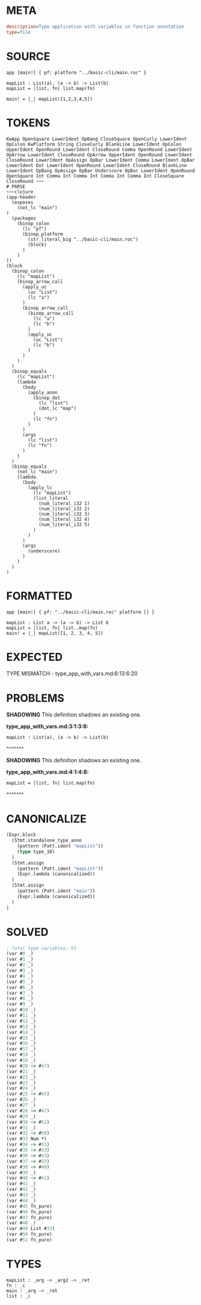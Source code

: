 # META
~~~ini
description=Type application with variables in function annotation
type=file
~~~
# SOURCE
~~~roc
app [main!] { pf: platform "../basic-cli/main.roc" }

mapList : List(a), (a -> b) -> List(b)
mapList = |list, fn| list.map(fn)

main! = |_| mapList([1,2,3,4,5])
~~~
# TOKENS
~~~text
KwApp OpenSquare LowerIdent OpBang CloseSquare OpenCurly LowerIdent OpColon KwPlatform String CloseCurly BlankLine LowerIdent OpColon UpperIdent OpenRound LowerIdent CloseRound Comma OpenRound LowerIdent OpArrow LowerIdent CloseRound OpArrow UpperIdent OpenRound LowerIdent CloseRound LowerIdent OpAssign OpBar LowerIdent Comma LowerIdent OpBar LowerIdent Dot LowerIdent OpenRound LowerIdent CloseRound BlankLine LowerIdent OpBang OpAssign OpBar Underscore OpBar LowerIdent OpenRound OpenSquare Int Comma Int Comma Int Comma Int Comma Int CloseSquare CloseRound ~~~
# PARSE
~~~clojure
(app-header
  (exposes
    (not_lc "main")
)
  (packages
    (binop_colon
      (lc "pf")
      (binop_platform
        (str_literal_big "../basic-cli/main.roc")
        (block)
      )
    )
))
(block
  (binop_colon
    (lc "mapList")
    (binop_arrow_call
      (apply_uc
        (uc "List")
        (lc "a")
      )
      (binop_arrow_call
        (binop_arrow_call
          (lc "a")
          (lc "b")
        )
        (apply_uc
          (uc "List")
          (lc "b")
        )
      )
    )
  )
  (binop_equals
    (lc "mapList")
    (lambda
      (body
        (apply_anon
          (binop_dot
            (lc "list")
            (dot_lc "map")
          )
          (lc "fn")
        )
      )
      (args
        (lc "list")
        (lc "fn")
      )
    )
  )
  (binop_equals
    (not_lc "main")
    (lambda
      (body
        (apply_lc
          (lc "mapList")
          (list_literal
            (num_literal_i32 1)
            (num_literal_i32 2)
            (num_literal_i32 3)
            (num_literal_i32 4)
            (num_literal_i32 5)
          )
        )
      )
      (args
        (underscore)
      )
    )
  )
)
~~~
# FORMATTED
~~~roc
app [main!] { pf: "../basic-cli/main.roc" platform [] }

mapList : List a -> (a -> b) -> List b
mapList = |list, fn| list..map(fn)
main! = |_| mapList([1, 2, 3, 4, 5])
~~~
# EXPECTED
TYPE MISMATCH - type_app_with_vars.md:6:13:6:20
# PROBLEMS
**SHADOWING**
This definition shadows an existing one.

**type_app_with_vars.md:3:1:3:8:**
```roc
mapList : List(a), (a -> b) -> List(b)
```
^^^^^^^


**SHADOWING**
This definition shadows an existing one.

**type_app_with_vars.md:4:1:4:8:**
```roc
mapList = |list, fn| list.map(fn)
```
^^^^^^^


# CANONICALIZE
~~~clojure
(Expr.block
  (Stmt.standalone_type_anno
    (pattern (Patt.ident "mapList"))
    (type type_18)
  )
  (Stmt.assign
    (pattern (Patt.ident "mapList"))
    (Expr.lambda (canonicalized))
  )
  (Stmt.assign
    (pattern (Patt.ident "main"))
    (Expr.lambda (canonicalized))
  )
)
~~~
# SOLVED
~~~clojure
; Total type variables: 52
(var #0 _)
(var #1 _)
(var #2 _)
(var #3 _)
(var #4 _)
(var #5 _)
(var #6 _)
(var #7 _)
(var #8 _)
(var #9 _)
(var #10 _)
(var #11 _)
(var #12 _)
(var #13 _)
(var #14 _)
(var #15 _)
(var #16 _)
(var #17 _)
(var #18 _)
(var #19 _)
(var #20 -> #47)
(var #21 _)
(var #22 _)
(var #23 _)
(var #24 _)
(var #25 -> #45)
(var #26 _)
(var #27 _)
(var #28 -> #47)
(var #29 _)
(var #30 -> #51)
(var #31 _)
(var #32 -> #50)
(var #33 Num *)
(var #34 -> #33)
(var #35 -> #33)
(var #36 -> #33)
(var #37 -> #33)
(var #38 -> #49)
(var #39 _)
(var #40 -> #51)
(var #41 _)
(var #42 _)
(var #43 _)
(var #44 _)
(var #45 fn_pure)
(var #46 fn_pure)
(var #47 fn_pure)
(var #48 _)
(var #49 List #33)
(var #50 fn_pure)
(var #51 fn_pure)
~~~
# TYPES
~~~roc
mapList : _arg -> _arg2 -> _ret
fn : _c
main : _arg -> _ret
list : _c
~~~
